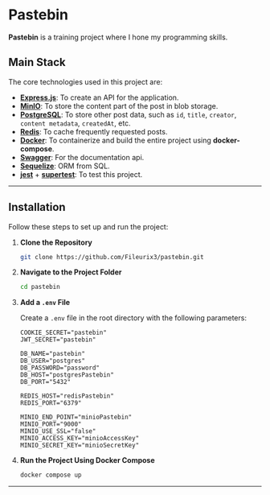 # Pastebin

**Pastebin** is a training project where I hone my programming skills.

## Main Stack

The core technologies used in this project are:

- [**Express.js**](https://expressjs.com/): To create an API for the application.
- [**MinIO**](https://min.io/): To store the content part of the post in blob storage.
- [**PostgreSQL**](https://www.postgresql.org/): To store other post data, such as `id`, `title`, `creator`, `content metadata`, `createdAt`, etc.
- [**Redis**](https://redis.io/): To cache frequently requested posts.
- [**Docker**](https://www.docker.com/): To containerize and build the entire project using **docker-compose**.
- [**Swagger**](https://swagger.io/): For the documentation api.
- [**Sequelize**](https://sequelize.org/): ORM from SQL.
- [**jest**](https://jestjs.io/) + [**supertest**](https://github.com/ladjs/supertest#readme): To test this project.

---

## Installation

Follow these steps to set up and run the project:

1. **Clone the Repository**

   ```bash
   git clone https://github.com/Fileurix3/pastebin.git
   ```

2. **Navigate to the Project Folder**

   ```bash
   cd pastebin
   ```

3. **Add a `.env` File**

   Create a `.env` file in the root directory with the following parameters:

   ```env
   COOKIE_SECRET="pastebin"
   JWT_SECRET="pastebin"

   DB_NAME="pastebin"
   DB_USER="postgres"
   DB_PASSWORD="password"
   DB_HOST="postgresPastebin"
   DB_PORT="5432"

   REDIS_HOST="redisPastebin"
   REDIS_PORT="6379"

   MINIO_END_POINT="minioPastebin"
   MINIO_PORT="9000"
   MINIO_USE_SSL="false"
   MINIO_ACCESS_KEY="minioAccessKey"
   MINIO_SECRET_KEY="minioSecretKey"
   ```

4. **Run the Project Using Docker Compose**

   ```bash
   docker compose up
   ```

---
